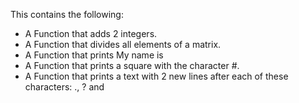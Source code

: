 This contains the following:
- A Function that adds 2 integers.
- A Function that divides all elements of a matrix.
- A Function that prints My name is
- A Function that prints a square with the character #.
- A Function that prints a text with 2 new lines after each of these characters: ., ? and
